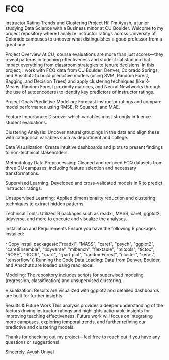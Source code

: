 # FCQ
Instructor Rating Trends and Clustering Project
Hi! I’m Ayush, a junior studying Data Science with a Business minor at CU Boulder. Welcome to my project repository where I analyze instructor ratings across University of Colorado campuses to uncover what distinguishes a good professor from a great one.

Project Overview
At CU, course evaluations are more than just scores—they reveal patterns in teaching effectiveness and student satisfaction that impact everything from classroom strategies to tenure decisions. In this project, I work with FCQ data from CU Boulder, Denver, Colorado Springs, and Anschutz to build predictive models (using SVM, Random Forest, Bagging, and Decision Trees) and apply clustering techniques (like K-Means, Random Forest proximity matrices, and Neural Newtworks through the use of autoencoders) to identify key predictors of instructor ratings.

Project Goals
Predictive Modeling: Forecast instructor ratings and compare model performance using RMSE, R-Squared, and MAE.

Feature Importance: Discover which variables most strongly influence student evaluations.

Clustering Analysis: Uncover natural groupings in the data and align these with categorical variables such as department and college.

Data Visualization: Create intuitive dashboards and plots to present findings to non-technical stakeholders.

Methodology
Data Preprocessing: Cleaned and reduced FCQ datasets from three CU campuses, including feature selection and necessary transformations.

Supervised Learning: Developed and cross-validated models in R to predict instructor ratings.

Unsupervised Learning: Applied dimensionality reduction and clustering techniques to extract hidden patterns.

Technical Tools: Utilized R packages such as readxl, MASS, caret, ggplot2, tidyverse, and more to execute and visualize the analyses.

Installation and Requirements
Ensure you have the following R packages installed:

r
Copy
install.packages(c("readxl", "MASS", "caret", "psych", "ggplot2", 
                   "caretEnsemble", "tidyverse", "mlbench", "flextable", 
                   "mltools", "tictoc", "ROSE", "ROCR", "rpart", "rpart.plot",
                   "randomForest", "cluster", "keras", "tensorflow"))
Running the Code
Data Loading: Data from Denver, Boulder, and Anschutz are loaded using read_excel.

Modeling: The repository includes scripts for supervised modeling (regression, classification) and unsupervised clustering.

Visualization: Results are visualized with ggplot2 and detailed dashboards are built for further insights.

Results & Future Work
This analysis provides a deeper understanding of the factors driving instructor ratings and highlights actionable insights for improving teaching effectiveness. Future work will focus on integrating more campuses, exploring temporal trends, and further refining our predictive and clustering models.

Thanks for checking out my project—feel free to reach out if you have any questions or suggestions!

Sincerely,
Ayush Uniyal

